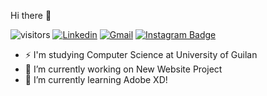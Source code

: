 Hi there 👋

![visitors](https://visitor-badge.laobi.icu/badge?page_id=saramazaheri)
[![Linkedin](https://img.shields.io/badge/-LinkedIn-blue?style=flat&logo=Linkedin&logoColor=white)](https://https://www.linkedin.com/in/sara-mazaheri/)
[![Gmail](https://img.shields.io/badge/-Gmail-c14438?style=flat&logo=Gmail&logoColor=white)](mailto:m.sara.mazaheri@gmail.com)
[![Instagram Badge](https://img.shields.io/badge/-Instagram-purple?logo=instagram&logoColor=white&link=https://www.instagram.com/sara.mazaheri/)](https://www.instagram.com/sara.mazaheri)
- ⚡ I'm studying Computer Science at University of Guilan
- 🔭 I’m currently working on New Website Project
- 🌱 I’m currently learning Adobe XD!
